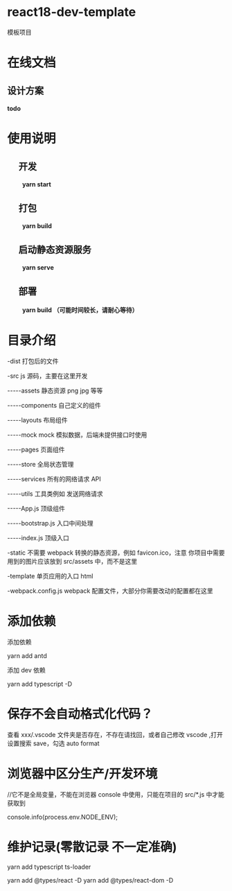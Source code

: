 # react18-dev-template

模板项目

# 在线文档

## 设计方案

#### todo

# 使用说明

## &emsp; 开发

#### &emsp; &emsp; yarn start

## &emsp; 打包

#### &emsp; &emsp; yarn build

## &emsp; 启动静态资源服务

#### &emsp; &emsp; yarn serve

## &emsp; 部署

#### &emsp; &emsp; yarn build （可能时间较长，请耐心等待）

# 目录介绍

-dist 打包后的文件

-src js 源码，主要在这里开发

-----assets 静态资源 png jpg 等等

-----components 自己定义的组件

-----layouts 布局组件

-----mock mock 模拟数据，后端未提供接口时使用

-----pages 页面组件

-----store 全局状态管理

-----services 所有的网络请求 API

-----utils 工具类例如 发送网络请求

-----App.js 顶级组件

-----bootstrap.js 入口中间处理

-----index.js 顶级入口

-static 不需要 webpack 转换的静态资源，例如 favicon.ico，注意 你项目中需要用到的图片应该放到 src/assets 中，而不是这里

-template 单页应用的入口 html

-webpack.config.js webpack 配置文件，大部分你需要改动的配置都在这里

# 添加依赖

添加依赖

yarn add antd

添加 dev 依赖

yarn add typescript -D

# 保存不会自动格式化代码？

查看 xxx/.vscode 文件夹是否存在，不存在请找回，或者自己修改 vscode ,打开设置搜索 save，勾选 auto format

# 浏览器中区分生产/开发环境

//它不是全局变量，不能在浏览器 console 中使用，只能在项目的 src/\*.js 中才能获取到

console.info(process.env.NODE_ENV);

# 维护记录(零散记录 不一定准确)

yarn add typescript ts-loader

yarn add @types/react -D
yarn add @types/react-dom -D
